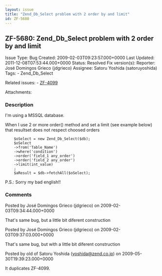 ```yaml
---
layout: issue
title: "Zend_Db_Select problem with 2 order by and limit"
id: ZF-5680
---
```


ZF-5680: Zend\_Db\_Select problem with 2 order by and limit
-----------------------------------------------------------

 Issue Type: Bug Created: 2009-02-03T09:23:57.000+0000 Last Updated: 2011-12-08T07:53:44.000+0000 Status: Resolved Fix version(s): 
 Reporter:  José Domingos Grieco (jdgrieco)  Assignee:  Satoru Yoshida (satoruyoshida)  Tags: - Zend\_Db\_Select
 
 Related issues: - [ZF-4099](/issues/browse/ZF-4099)
 
 Attachments: 
### Description

I'm using a MSSQL database.

When I use 2 or more order() method and set a limit (see example below) that resultset does not respect choosed orders

 
        $oSelect = new Zend_Db_Select($db);
        $oSelect
        ->from('Table_Name')
        ->where('condition')
        ->order('field_1 any_order')
        ->order('field_2 any_order')
        ->limit(int_value)
        ;
        $aResult = $db->fetchAll($oSelect);


P.S.: Sorry my bad english!!

 

 

### Comments

Posted by José Domingos Grieco (jdgrieco) on 2009-02-03T09:34:44.000+0000

That's same bug, but a little bit diferent construction

 

 

Posted by José Domingos Grieco (jdgrieco) on 2009-02-03T09:37:03.000+0000

That's same bug, but with a little bit diferent construction

 

 

Posted by old of Satoru Yoshida (yoshida@zend.co.jp) on 2009-05-30T19:39:23.000+0000

It duplicates ZF-4099.

 

 